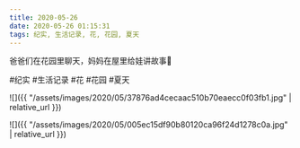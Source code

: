 ```yaml
---
title: 2020-05-26
date: 2020-05-26 01:15:31
tags: 纪实, 生活记录, 花, 花园, 夏天
---
```


<p>爸爸们在花园里聊天，妈妈在屋里给娃讲故事👀</p>

#纪实 #生活记录 #花 #花园 #夏天

![]({{ "/assets/images/2020/05/37876ad4cecaac510b70eaecc0f03fb1.jpg" | relative_url }})

![]({{ "/assets/images/2020/05/005ec15df90b80120ca96f24d1278c0a.jpg" | relative_url }})
